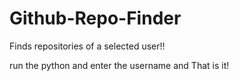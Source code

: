 # Github-Repo-Finder
Finds repositories  of a selected user!!

run the python and enter the username and That is it!

